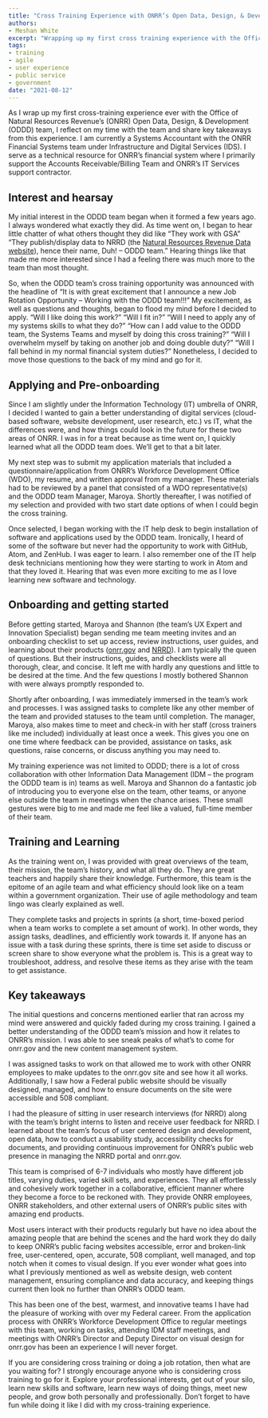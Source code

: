 ```yaml
---
title: "Cross Training Experience with ONRR’s Open Data, Design, & Development (ODDD) Team"
authors:
- Meshan White
excerpt: "Wrapping up my first cross training experience with the Office of Natural Resources Revenue's (ONRR) Open Data, Design, & Development (ODDD) Team."
tags:
- training
- agile
- user experience
- public service
- government
date: "2021-08-12"
---
```

As I wrap up my first cross-training experience ever with the Office of Natural Resources Revenue’s (ONRR) Open Data, Design, & Development (ODDD) team, I reflect on my time with the team and share key takeaways from this experience. I am currently a Systems Accountant with the ONRR Financial Systems team under Infrastructure and Digital Services (IDS). I serve as a technical resource for ONRR’s financial system where I primarily support the Accounts Receivable/Billing Team and ONRR’s IT Services support contractor.
## Interest and hearsay
My initial interest in the ODDD team began when it formed a few years ago. I always wondered what exactly they did. As time went on, I began to hear little chatter of what others thought they did like “They work with GSA” “They publish/display data to NRRD (the [Natural Resources Revenue Data website](https://revenuedata.doi.gov/)), hence their name, Duh! – ODDD team.” Hearing things like that made me more interested since I had a feeling there was much more to the team than most thought.

So, when the ODDD team’s cross training opportunity was announced with the headline of “It is with great excitement that I announce a new Job Rotation Opportunity – Working with the ODDD team!!!” My excitement, as well as questions and thoughts, began to flood my mind before I decided to apply. “Will I like doing this work?” “Will I fit in?” “Will I need to apply any of my systems skills to what they do?” “How can I add value to the ODDD team, the Systems Teams and myself by doing this cross training?” “Will I overwhelm myself by taking on another job and doing double duty?” “Will I fall behind in my normal financial system duties?” Nonetheless, I decided to move those questions to the back of my mind and go for it.
## Applying and Pre-onboarding
Since I am slightly under the Information Technology (IT) umbrella of ONRR, I decided I wanted to gain a better understanding of digital services (cloud-based software, website development, user research, etc.) vs IT, what the differences were, and how things could look in the future for these two areas of ONRR. I was in for a treat because as time went on, I quickly learned what all the ODDD team does. We’ll get to that a bit later.

My next step was to submit my application materials that included a questionnaire/application from ONRR’s Workforce Development Office (WDO), my resume, and written approval from my manager. These materials had to be reviewed by a panel that consisted of a WDO representative(s) and the ODDD team Manager, Maroya. Shortly thereafter, I was notified of my selection and provided with two start date options of when I could begin the cross training.

Once selected, I began working with the IT help desk to begin installation of software and applications used by the ODDD team. Ironically, I heard of some of the software but never had the opportunity to work with GitHub, Atom, and ZenHub. I was eager to learn. I also remember one of the IT help desk technicians mentioning how they were starting to work in Atom and that they loved it. Hearing that was even more exciting to me as I love learning new software and technology.
## Onboarding and getting started
Before getting started, Maroya and Shannon (the team’s UX Expert and Innovation Specialist) began sending me team meeting invites and an onboarding checklist to set up access, review instructions, user guides, and learning about their products ([onrr.gov](https://www.onrr.gov/) and [NRRD](https://revenuedata.doi.gov/)). I am typically the queen of questions. But their instructions, guides, and checklists were all thorough, clear, and concise. It left me with hardly any questions and little to be desired at the time. And the few questions I mostly bothered Shannon with were always promptly responded to.

Shortly after onboarding, I was immediately immersed in the team’s work and processes. I was assigned tasks to complete like any other member of the team and provided statuses to the team until completion. The manager, Maroya, also makes time to meet and check-in with her staff (cross trainers like me included) individually at least once a week. This gives you one on one time where feedback can be provided, assistance on tasks, ask questions, raise concerns, or discuss anything you may need to.

My training experience was not limited to ODDD; there is a lot of cross collaboration with other Information Data Management (IDM – the program the ODDD team is in) teams as well. Maroya and Shannon do a fantastic job of introducing you to everyone else on the team, other teams, or anyone else outside the team in meetings when the chance arises. These small gestures were big to me and made me feel like a valued, full-time member of their team.
## Training and Learning
As the training went on, I was provided with great overviews of the team, their mission, the team’s history, and what all they do. They are great teachers and happily share their knowledge. Furthermore, this team is the epitome of an agile team and what efficiency should look like on a team within a government organization. Their use of agile methodology and team lingo was clearly explained as well.

They complete tasks and projects in sprints (a short, time-boxed period when a team works to complete a set amount of work). In other words, they assign tasks, deadlines, and efficiently work towards it. If anyone has an issue with a task during these sprints, there is time set aside to discuss or screen share to show everyone what the problem is. This is a great way to troubleshoot, address, and resolve these items as they arise with the team to get assistance.
## Key takeaways
The initial questions and concerns mentioned earlier that ran across my mind were answered and quickly faded during my cross training. I gained a better understanding of the ODDD team’s mission and how it relates to ONRR’s mission. I was able to see sneak peaks of what’s to come for onrr.gov and the new content management system.

I was assigned tasks to work on that allowed me to work with other ONRR employees to make updates to the onrr.gov site and see how it all works. Additionally, I saw how a Federal public website should be visually designed, managed, and how to ensure documents on the site were accessible and 508 compliant.

I had the pleasure of sitting in user research interviews (for NRRD) along with the team’s bright interns to listen and receive user feedback for NRRD. I learned about the team’s focus of user centered design and development, open data, how to conduct a usability study, accessibility checks for documents, and providing continuous improvement for ONRR’s public web presence in managing the NRRD portal and onrr.gov.  

This team is comprised of 6-7 individuals who mostly have different job titles, varying duties, varied skill sets, and experiences. They all effortlessly and cohesively work together in a collaborative, efficient manner where they become a force to be reckoned with. They provide ONRR employees, ONRR stakeholders, and other external users of ONRR’s public sites with amazing end products.

Most users interact with their products regularly but have no idea about the amazing people that are behind the scenes and the hard work they do daily to keep ONRR’s public facing websites accessible, error and broken-link free, user-centered, open, accurate, 508 compliant, well managed, and top notch when it comes to visual design. If you ever wonder what goes into what I previously mentioned as well as website design, web content management, ensuring compliance and data accuracy, and keeping things current then look no further than ONRR’s ODDD team.

This has been one of the best, warmest, and innovative teams I have had the pleasure of working with over my Federal career. From the application process with ONRR’s Workforce Development Office to regular meetings with this team, working on tasks, attending IDM staff meetings, and meetings with ONRR’s Director and Deputy Director on visual design for onrr.gov has been an experience I will never forget.

If you are considering cross training or doing a job rotation, then what are you waiting for? I strongly encourage anyone who is considering cross training to go for it. Explore your professional interests, get out of your silo, learn new skills and software, learn new ways of doing things, meet new people, and grow both personally and professionally. Don’t forget to have fun while doing it like I did with my cross-training experience.  
